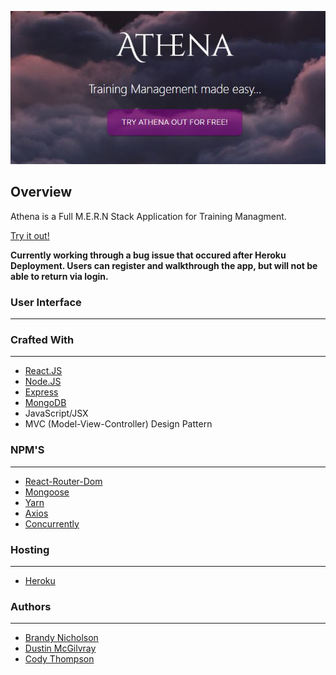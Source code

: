 <p align="center">
  <img src = screenshots/title_screenshot.JPG/>
</p>

## Overview
Athena is a Full M.E.R.N Stack Application for Training Managment.

[Try it out!](https://powerful-falls-45128.herokuapp.com/)

**Currently working through a bug issue that occured after Heroku Deployment. Users can register and walkthrough the app, but will not be able to return via login.**

### User Interface
---

### Crafted With
---
* [React.JS](https://reactjs.org/)
* [Node.JS](https://nodejs.org/en/)
* [Express](https://www.npmjs.com/package/express)
* [MongoDB](https://www.mongodb.com/)
* JavaScript/JSX
* MVC (Model-View-Controller) Design Pattern

### NPM'S
---
* [React-Router-Dom](https://reacttraining.com/react-router/)
* [Mongoose](https://mongoosejs.com/)
* [Yarn](https://yarnpkg.com/en/)
* [Axios](https://www.npmjs.com/package/nodemon)
* [Concurrently](https://www.npmjs.com/package/concurrently)

### Hosting
---
* [Heroku](https://www.heroku.com/)


### Authors
---
* [Brandy Nicholson](https://github.com/blnicholson)
* [Dustin McGilvray](https://github.com/DustinMcGilvray)
* [Cody Thompson](https://github.com/cdt12988)

